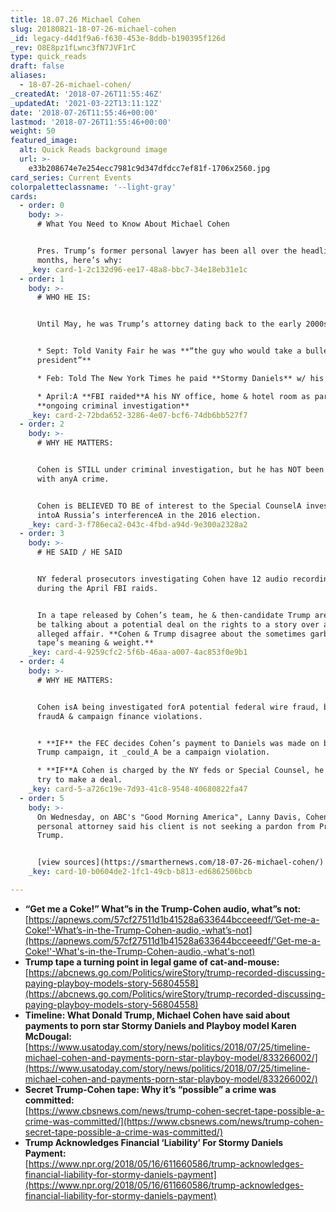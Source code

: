 ```yaml
---
title: 18.07.26 Michael Cohen
slug: 20180821-18-07-26-michael-cohen
_id: legacy-d4d1f9a6-f630-453e-8ddb-b190395f126d
_rev: O8E8pz1fLwnc3fN7JVF1rC
type: quick_reads
draft: false
aliases:
  - 18-07-26-michael-cohen/
_createdAt: '2018-07-26T11:55:46Z'
_updatedAt: '2021-03-22T13:11:12Z'
date: '2018-07-26T11:55:46+00:00'
lastmod: '2018-07-26T11:55:46+00:00'
weight: 50
featured_image:
  alt: Quick Reads background image
  url: >-
    e33b208674e7e254ecc7981c9d347dfdcc7ef81f-1706x2560.jpg
card_series: Current Events
colorpaletteclassname: '--light-gray'
cards:
  - order: 0
    body: >-
      # What You Need to Know About Michael Cohen


      Pres. Trump’s former personal lawyer has been all over the headlines for
      months, here’s why:
    _key: card-1-2c132d96-ee17-48a8-bbc7-34e18eb31e1c
  - order: 1
    body: >-
      # WHO HE IS:


      Until May, he was Trump’s attorney dating back to the early 2000s.


      * Sept: Told Vanity Fair he was **“the guy who would take a bullet the
      president”**

      * Feb: Told The New York Times he paid **Stormy Daniels** w/ his own $

      * April:A **FBI raided**A his NY office, home & hotel room as part of an
      **ongoing criminal investigation**
    _key: card-2-72bda652-3286-4e07-bcf6-74db6bb527f7
  - order: 2
    body: >-
      # WHY HE MATTERS:


      Cohen is STILL under criminal investigation, but he has NOT been charged
      with anyA crime.


      Cohen is BELIEVED TO BE of interest to the Special CounselA investigation
      intoA Russia’s interferenceA in the 2016 election.
    _key: card-3-f786eca2-043c-4fbd-a94d-9e300a2328a2
  - order: 3
    body: >-
      # HE SAID / HE SAID


      NY federal prosecutors investigating Cohen have 12 audio recordings seized
      during the April FBI raids.


      In a tape released by Cohen’s team, he & then-candidate Trump are said to
      be talking about a potential deal on the rights to a story over a 2006
      alleged affair. **Cohen & Trump disagree about the sometimes garbled
      tape’s meaning & weight.**
    _key: card-4-9259cfc2-5f6b-46aa-a007-4ac853f0e9b1
  - order: 4
    body: >-
      # WHY HE MATTERS:


      Cohen isA being investigated forA potential federal wire fraud, bank
      fraudA & campaign finance violations.


      * **IF** the FEC decides Cohen’s payment to Daniels was made on behalf of
      Trump campaign, it _could_A be a campaign violation.

      * **IF**A Cohen is charged by the NY feds or Special Counsel, he _could_
      try to make a deal.
    _key: card-5-a726c19e-7d93-41c8-9548-40680822fa47
  - order: 5
    body: >-
      On Wednesday, on ABC's "Good Morning America", Lanny Davis, Cohen's
      personal attorney said his client is not seeking a pardon from Pres.
      Trump.


      [view sources](https://smarthernews.com/18-07-26-michael-cohen/)
    _key: card-10-b0604de2-1fc1-49cb-b813-ed6862506bcb

---
```

* **“Get me a Coke!” What”s in the Trump-Cohen audio, what”s not:**  
[https://apnews.com/57cf27511d1b41528a633644bcceeedf/’Get-me-a-Coke!’-What’s-in-the-Trump-Cohen-audio,-what’s-not](https://apnews.com/57cf27511d1b41528a633644bcceeedf/'Get-me-a-Coke!'-What's-in-the-Trump-Cohen-audio,-what's-not)
* **Trump tape a turning point in legal game of cat-and-mouse:**  
[https://abcnews.go.com/Politics/wireStory/trump-recorded-discussing-paying-playboy-models-story-56804558](https://abcnews.go.com/Politics/wireStory/trump-recorded-discussing-paying-playboy-models-story-56804558)
* **Timeline: What Donald Trump, Michael Cohen have said about payments to porn star Stormy Daniels and Playboy model Karen McDougal:**  
[https://www.usatoday.com/story/news/politics/2018/07/25/timeline-michael-cohen-and-payments-porn-star-playboy-model/833266002/](https://www.usatoday.com/story/news/politics/2018/07/25/timeline-michael-cohen-and-payments-porn-star-playboy-model/833266002/)
* **Secret Trump-Cohen tape: Why it’s “possible” a crime was committed:**  
[https://www.cbsnews.com/news/trump-cohen-secret-tape-possible-a-crime-was-committed/](https://www.cbsnews.com/news/trump-cohen-secret-tape-possible-a-crime-was-committed/)
* **Trump Acknowledges Financial ‘Liability’ For Stormy Daniels Payment:**  
[https://www.npr.org/2018/05/16/611660586/trump-acknowledges-financial-liability-for-stormy-daniels-payment](https://www.npr.org/2018/05/16/611660586/trump-acknowledges-financial-liability-for-stormy-daniels-payment)